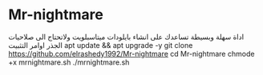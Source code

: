 # Mr-nightmare
اداة سهلة وبسيطة تساعدك على انشاء بايلودات ميتاسبلويت 
ولاتحتاج الى صلاحيات الجذر اوامر التثبيت
apt update && apt upgrade -y
git clone https://github.com/elrashedy1992/Mr-nightmare
cd Mr-nightmare
chmode +x mrnightmare.sh
./mrnightmare.sh
